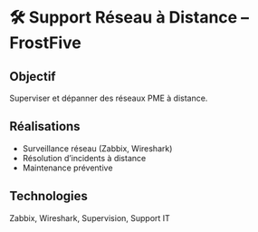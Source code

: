 # 🛠️ Support Réseau à Distance – FrostFive 

## Objectif
Superviser et dépanner des réseaux PME à distance.

## Réalisations
- Surveillance réseau (Zabbix, Wireshark)
- Résolution d’incidents à distance
- Maintenance préventive

## Technologies
Zabbix, Wireshark, Supervision, Support IT
